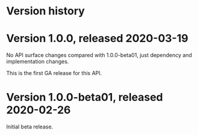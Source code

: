 # Version history

# Version 1.0.0, released 2020-03-19

No API surface changes compared with 1.0.0-beta01, just dependency
and implementation changes.

This is the first GA release for this API.

# Version 1.0.0-beta01, released 2020-02-26

Initial beta release.
